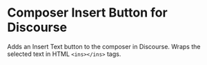 # Composer Insert Button for Discourse

Adds an Insert Text button to the composer in Discourse. Wraps the selected text in HTML `<ins></ins>` tags.
